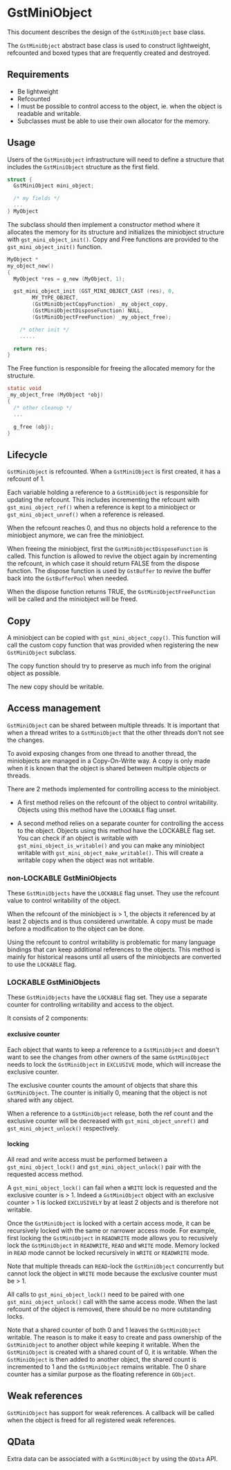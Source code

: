 # GstMiniObject

This document describes the design of the `GstMiniObject` base class.

The `GstMiniObject` abstract base class is used to construct lightweight,
refcounted and boxed types that are frequently created and destroyed.

## Requirements

- Be lightweight
- Refcounted
- I must be possible to control access to the object, ie. when the
object is readable and writable.
- Subclasses must be able to use their own allocator for the memory.

## Usage

Users of the `GstMiniObject` infrastructure will need to define a
structure that includes the `GstMiniObject` structure as the first field.

``` c
struct {
  GstMiniObject mini_object;

  /* my fields */
  ...
} MyObject
```

The subclass should then implement a constructor method where it
allocates the memory for its structure and initializes the miniobject
structure with `gst_mini_object_init()`. Copy and Free functions are
provided to the `gst_mini_object_init()` function.

``` c
MyObject *
my_object_new()
{
  MyObject *res = g_new (MyObject, 1);

  gst_mini_object_init (GST_MINI_OBJECT_CAST (res), 0,
        MY_TYPE_OBJECT,
        (GstMiniObjectCopyFunction) _my_object_copy,
        (GstMiniObjectDisposeFunction) NULL,
        (GstMiniObjectFreeFunction) _my_object_free);

    /* other init */
    .....

  return res;
}
```

The Free function is responsible for freeing the allocated memory for
the structure.

``` c
static void
_my_object_free (MyObject *obj)
{
  /* other cleanup */
  ...

  g_free (obj);
}
```

## Lifecycle

`GstMiniObject` is refcounted. When a `GstMiniObject` is first created, it
has a refcount of 1.

Each variable holding a reference to a `GstMiniObject` is responsible for
updating the refcount. This includes incrementing the refcount with
`gst_mini_object_ref()` when a reference is kept to a miniobject or
`gst_mini_object_unref()` when a reference is released.

When the refcount reaches 0, and thus no objects hold a reference to the
miniobject anymore, we can free the miniobject.

When freeing the miniobject, first the `GstMiniObjectDisposeFunction` is
called. This function is allowed to revive the object again by
incrementing the refcount, in which case it should return FALSE from the
dispose function. The dispose function is used by `GstBuffer` to revive
the buffer back into the `GstBufferPool` when needed.

When the dispose function returns TRUE, the `GstMiniObjectFreeFunction`
will be called and the miniobject will be freed.

## Copy

A miniobject can be copied with `gst_mini_object_copy()`. This function
will call the custom copy function that was provided when registering
the new `GstMiniObject` subclass.

The copy function should try to preserve as much info from the original
object as possible.

The new copy should be writable.

## Access management

`GstMiniObject` can be shared between multiple threads. It is important
that when a thread writes to a `GstMiniObject` that the other threads
don’t not see the changes.

To avoid exposing changes from one thread to another thread, the
miniobjects are managed in a Copy-On-Write way. A copy is only made when
it is known that the object is shared between multiple objects or
threads.

There are 2 methods implemented for controlling access to the miniobject.

  - A first method relies on the refcount of the object to control
    writability. Objects using this method have the `LOCKABLE` flag unset.

  - A second method relies on a separate counter for controlling the
    access to the object. Objects using this method have the LOCKABLE
    flag set.
    You can check if an object is writable with `gst_mini_object_is_writable()` and
    you can make any miniobject writable with `gst_mini_object_make_writable()`.
    This will create a writable copy when the object was not writable.

### non-LOCKABLE GstMiniObjects

These `GstMiniObjects` have the `LOCKABLE` flag unset. They use the refcount
value to control writability of the object.

When the refcount of the miniobject is > 1, the objects it referenced by at
least 2 objects and is thus considered unwritable. A copy must be made before a
modification to the object can be done.

Using the refcount to control writability is problematic for many language
bindings that can keep additional references to the objects. This method is
mainly for historical reasons until all users of the miniobjects are
converted to use the `LOCKABLE` flag.

### LOCKABLE GstMiniObjects

These `GstMiniObjects` have the `LOCKABLE` flag set. They use a separate counter
for controlling writability and access to the object.

It consists of 2 components:

#### exclusive counter

Each object that wants to keep a reference to a `GstMiniObject` and doesn't
want to see the changes from other owners of the same `GstMiniObject` needs to
lock the `GstMiniObject` in `EXCLUSIVE` mode, which will increase the exclusive
counter.

The exclusive counter counts the amount of objects that share this
`GstMiniObject`. The counter is initially 0, meaning that the object is not
shared with any object.

When a reference to a `GstMiniObject` release, both the ref count and the
exclusive counter will be decreased with `gst_mini_object_unref()` and
`gst_mini_object_unlock()` respectively.

#### locking

All read and write access must be performed between a `gst_mini_object_lock()`
and `gst_mini_object_unlock()` pair with the requested access method.

A `gst_mini_object_lock()` can fail when a `WRITE` lock is requested and the
exclusive counter is > 1. Indeed a `GstMiniObject` object with an exclusive
counter > 1 is locked `EXCLUSIVELY` by at least 2 objects and is therefore not
writable.

Once the `GstMiniObject` is locked with a certain access mode, it can be
recursively locked with the same or narrower access mode. For example, first
locking the `GstMiniObject` in `READWRITE` mode allows you to recusively lock
the `GstMiniObject` in `READWRITE`, `READ` and `WRITE` mode. Memory locked in
`READ` mode cannot be locked recursively in `WRITE` or `READWRITE` mode.

Note that multiple threads can `READ`-lock the `GstMiniObject` concurrently but
cannot lock the object in `WRITE` mode because the exclusive counter must
be > 1.

All calls to `gst_mini_object_lock()` need to be paired with one
`gst_mini_object_unlock()` call with the same access mode. When the last
refcount of the object is removed, there should be no more outstanding locks.

Note that a shared counter of both 0 and 1 leaves the `GstMiniObject` writable.
The reason is to make it easy to create and pass ownership of the
`GstMiniObject` to another object while keeping it writable. When the
`GstMiniObject` is created with a shared count of 0, it is writable. When the
`GstMiniObject` is then added to another object, the shared count is incremented
to 1 and the `GstMiniObject` remains writable. The 0 share counter has a similar
purpose as the floating reference in `GObject`.

## Weak references

`GstMiniObject` has support for weak references. A callback will be called
when the object is freed for all registered weak references.

## QData

Extra data can be associated with a `GstMiniObject` by using the `QData`
API.
